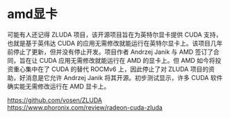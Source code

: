 # amd显卡

可能有人还记得 ZLUDA 项目，该开源项目旨在为英特尔显卡提供 CUDA 支持，也就是基于英伟达 CUDA 的应用无需修改就能运行在英特尔显卡上。该项目几年前停止了更新，但并没有停止开发。项目作者 Andrzej Janik 与 AMD 签订了合同，旨在让 CUDA 应用无需修改就能运行在 AMD 的显卡上。但 AMD 如今将投资重心集中在了 CUDA 的替代 ROCMv6 上，因此停止了对 ZLUDA 项目的资助，好消息是它允许 Andrzej Janik 将其开源。初步测试显示，许多 CUDA 软件确实能无需修改运行在 AMD 显卡上。





https://github.com/vosen/ZLUDA
https://www.phoronix.com/review/radeon-cuda-zluda